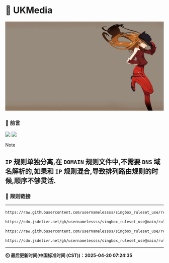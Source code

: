 
# 🧸 UKMedia
![](https://raw.githubusercontent.com/usernamelessss/picture-bed/main/images/202504042256831.jpg)
### 📣 前言
![](https://shields.io/badge/-移除重复规则-ff69b4) ![](https://shields.io/badge/-IP&nbsp;规则单独存放不与&nbsp;DOMAIN&nbsp;等混合-green)
> [!NOTE]
**`IP` 规则单独分离,在 `DOMAIN` 规则文件中,不需要 `DNS` 域名解析的,如果和 `IP` 规则混合,导致排列路由规则的时候,顺序不够灵活.**
---

###  🔗 规则链接
---

```url
https://raw.githubusercontent.com/usernamelessss/singbox_ruleset_use/refs/heads/main/rule/UKMedia/UKMedia_No_IP.json
```

```url
https://cdn.jsdelivr.net/gh/usernamelessss/singbox_ruleset_use@main/rule/UKMedia/UKMedia_No_IP.json
```

```url
https://raw.githubusercontent.com/usernamelessss/singbox_ruleset_use/refs/heads/main/rule/UKMedia/UKMedia_No_IP.srs
```

```url
https://cdn.jsdelivr.net/gh/usernamelessss/singbox_ruleset_use@main/rule/UKMedia/UKMedia_No_IP.srs
```

---
**⏲️ 最后更新时间(中国标准时间 (CST))：2025-04-20 07:24:35**